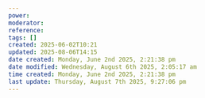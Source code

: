 ```yaml
---
power: 
moderator: 
reference: 
tags: []
created: 2025-06-02T10:21
updated: 2025-08-06T14:15
date created: Monday, June 2nd 2025, 2:21:38 pm
date modified: Wednesday, August 6th 2025, 2:05:17 am
time created: Monday, June 2nd 2025, 2:21:38 pm
last update: Thursday, August 7th 2025, 9:27:06 pm
---
```


